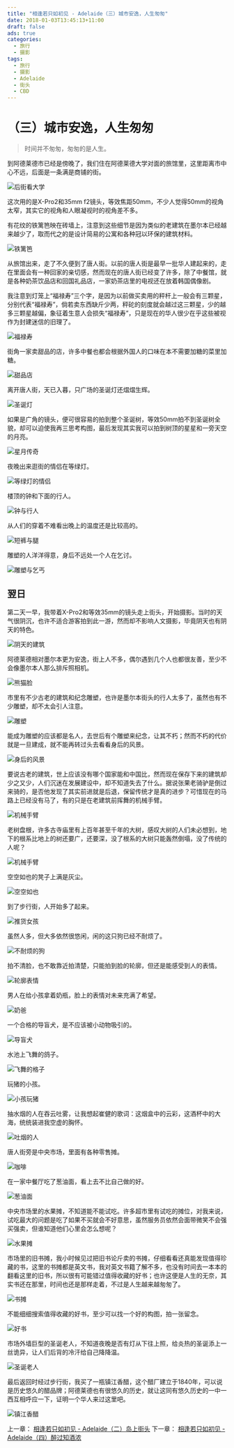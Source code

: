 ```yaml
---
title: "相逢若只如初见 - Adelaide（三）城市安逸，人生匆匆"
date: 2018-01-03T13:45:13+11:00
draft: false
ads: true
categories:
  - 旅行
  - 摄影
tags:
  - 旅行
  - 摄影
  - Adelaide
  - 街头
  - CBD
---
```

# （三）城市安逸，人生匆匆

> 时间并不匆匆，匆匆的是人生。

到阿德莱德市已经是傍晚了，我们住在阿德莱德大学对面的旅馆里，这里距离市中心不远，后面是一条满是商铺的街。

![后街看大学][city-1]

这次用的是X-Pro2和35mm f2镜头，等效焦距50mm，不少人觉得50mm的视角太窄，其实它的视角和人眼凝视时的视角差不多。

有花纹的铁篱笆映在砖墙上，注意到这些细节是因为类似的老建筑在墨尔本已经越来越少了，取而代之的是设计简易的公寓和各种冠以环保的建筑材料。

![铁篱笆][city-2]

从旅馆出来，走了不久便到了唐人街。以前的唐人街是最早一批华人建起来的，走在里面会有一种回家的亲切感，然而现在的唐人街已经变了许多，除了中餐馆，就是各种奶茶饮品店和回国礼品店，一家奶茶店里的电视还在放着韩国偶像剧。

我注意到灯笼上“福禄寿”三个字，是因为以前做买卖用的秤杆上一般会有三颗星，分别代表“福禄寿”，倘若卖东西缺斤少两，秤砣的刻度就会越过这三颗星，少的越多三颗星越偏，象征着生意人会损失“福禄寿”，只是现在的华人很少在乎这些被视作为封建迷信的旧理了。

![福禄寿][city-3]

街角一家卖甜品的店，许多中餐也都会根据外国人的口味在本不需要加糖的菜里加糖。

![甜品店][city-4]

离开唐人街，天已入暮，只广场的圣诞灯还熠熠生辉。

![圣诞灯][city-5]

如果是广角的镜头，便可很容易的拍到整个圣诞树，等效50mm拍不到圣诞树全貌，却可以迫使我再三思考构图，最后发现其实我可以拍到树顶的星星和一旁天空的月亮。

![星月传奇][city-6]

夜晚出来逛街的情侣在等绿灯。

![等绿灯的情侣][city-7]

楼顶的钟和下面的行人。

![钟与行人][city-8]

从人们的穿着不难看出晚上的温度还是比较高的。

![短裤与腿][city-9]

雕塑的人洋洋得意，身后不远处一个人在乞讨。

![雕塑与乞丐][city-10]

## 翌日

第二天一早，我带着X-Pro2和等效35mm的镜头走上街头，开始摄影。当时的天气很阴沉，也许不适合游客拍到此一游，然而却不影响人文摄影，毕竟阴天也有阴天的特色。

![阴天的建筑][city-11]

阿德莱德相对墨尔本更为安逸，街上人不多，偶尔遇到几个人也都很友善，至少不会像墨尔本人那么排斥照相机。

![熊猫脸][city-12]

市里有不少古老的建筑和纪念雕塑，也许是墨尔本街头的行人太多了，虽然也有不少雕塑，却不太会引人注意。

![雕塑][city-13]

能成为雕塑的应该都是名人，去世后有个雕塑来纪念，让其不朽；然而不朽的代价就是一旦建成，就不能再转过头去看看身后的风景。

![身后的风景][city-14]

要说古老的建筑，世上应该没有哪个国家能和中国比，然而现在保存下来的建筑却少之又少，人们沉迷在发展建设中，却不知道失去了什么。据说张果老骑驴是倒过来骑的，是否他发现了其实前进就是后退，保留传统才是真的进步？可惜现在的马路上已经没有马了，有的只是在老建筑前挥舞的机械手臂。

![机械手臂][city-15]

老树盘根，许多古寺庙里有上百年甚至千年的大树，感叹大树的人们未必想到，地下的根系比地上的树还要广，还要深，没了根系的大树只能轰然倒塌，没了传统的人呢？

![机械手臂][city-16]

空空如也的凳子上满是灰尘。

![空空如也][city-17]

到了步行街，人开始多了起来。

![推货女孩][city-18]

虽然人多，但大多依然很悠闲，闲的这只狗已经不耐烦了。

![不耐烦的狗][city-19]

拍不清脸，也不敢靠近拍清楚，只能拍到脸的轮廓，但还是能感受到人的表情。

![轮廓表情][city-20]

男人在给小孩拿着奶瓶，脸上的表情对未来充满了希望。

![奶爸][city-21]

一个合格的导盲犬，是不应该被小动物吸引的。

![导盲犬][city-22]

水池上飞舞的鸽子。

![飞舞的格子][city-23]

玩猪的小孩。

![小孩玩猪][city-24]

抽水烟的人在吞云吐雾，让我想起崔健的歌词：这烟盒中的云彩，这酒杯中的大海，统统装进我空虚的胸怀。

![吐烟的人][city-25]

唐人街旁是中央市场，里面有各种零售摊。

![咖啡][city-26]

在一家中餐厅吃了葱油面，看上去不比自己做的好。

![葱油面][city-27]

中央市场里的水果摊，不知道能不能试吃。许多超市里有试吃的摊位，对我来说，试吃最大的问题是吃了如果不买就会不好意思，虽然服务员依然会面带微笑不会强买强卖，但谁知道他们心里会怎么想呢？

![水果摊][city-28]

市场里的旧书摊，我小时候见过把旧书论斤卖的书摊，仔细看看还真能发现值得珍藏的书，这里的书摊都是英文书，我对英文书籍了解不多，也没有时间去一本本的翻看这里的旧书，所以很有可能错过值得收藏的好书；也许这便是人生的无奈，其实书还在那里，时间也还是那样走着，不过是人生越来越匆匆了。

![书摊][city-29]

不能细细搜索值得收藏的好书，至少可以找一个好的构图，拍一张留念。

![好书][city-30]

市场外墙巨型的圣诞老人，不知道夜晚是否有灯从下往上照，给炎热的圣诞添上一丝诡异，让人们后背的冷汗给自己降降温。

![圣诞老人][city-31]

最后返回时经过步行街，我买了一瓶镇江香醋，这个醋厂建立于1840年，可以说是历史悠久的醋品牌；阿德莱德也有很悠久的历史，就让这同有悠久历史的一中一西互相呼应一下，证明一个华人来过这里吧。

![镇江香醋][city-32]

上一章： [相逢若只如初见 - Adelaide（二）岛上街头](/cn/article/travelphotographysa/streetonisland/)
下一章： [相逢若只如初见 - Adelaide（四）醉过知酒浓](/cn/article/travelphotographysa/penfold/)

[city-1]: /photos/travelphotographySA/city-1-anno.jpg
[city-2]: /photos/travelphotographySA/city-2-anno.jpg
[city-3]: /photos/travelphotographySA/city-3-anno.jpg
[city-4]: /photos/travelphotographySA/city-4-anno.jpg
[city-5]: /photos/travelphotographySA/city-5-anno.jpg
[city-6]: /photos/travelphotographySA/city-6-anno.jpg
[city-7]: /photos/travelphotographySA/city-7-anno.jpg
[city-8]: /photos/travelphotographySA/city-8-anno.jpg
[city-9]: /photos/travelphotographySA/city-9-anno.jpg
[city-10]: /photos/travelphotographySA/city-10-anno.jpg
[city-11]: /photos/travelphotographySA/city-11-anno.jpg
[city-12]: /photos/travelphotographySA/city-12-anno.jpg
[city-13]: /photos/travelphotographySA/city-13-anno.jpg
[city-14]: /photos/travelphotographySA/city-14-anno.jpg
[city-15]: /photos/travelphotographySA/city-15-anno.jpg
[city-16]: /photos/travelphotographySA/city-16-anno.jpg
[city-17]: /photos/travelphotographySA/city-17-anno.jpg
[city-18]: /photos/travelphotographySA/city-18-anno.jpg
[city-19]: /photos/travelphotographySA/city-19-anno.jpg
[city-20]: /photos/travelphotographySA/city-20-anno.jpg
[city-21]: /photos/travelphotographySA/city-21-anno.jpg
[city-22]: /photos/travelphotographySA/city-22-anno.jpg
[city-23]: /photos/travelphotographySA/city-23-anno.jpg
[city-24]: /photos/travelphotographySA/city-24-anno.jpg
[city-25]: /photos/travelphotographySA/city-25-anno.jpg
[city-26]: /photos/travelphotographySA/city-26-anno.jpg
[city-27]: /photos/travelphotographySA/city-27-anno.jpg
[city-28]: /photos/travelphotographySA/city-28-anno.jpg
[city-29]: /photos/travelphotographySA/city-29-anno.jpg
[city-30]: /photos/travelphotographySA/city-30-anno.jpg
[city-31]: /photos/travelphotographySA/city-31-anno.jpg
[city-32]: /photos/travelphotographySA/city-32-anno.jpg
